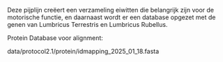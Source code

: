 Deze pijplijn creëert een verzameling eiwitten die belangrijk zijn voor de motorische functie, 
en daarnaast wordt er een database opgezet met de genen van Lumbricus Terrestris en Lumbricus Rubellus.

Protein Database voor alignment:

data/protocol2.1/protein/idmapping_2025_01_18.fasta